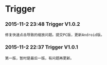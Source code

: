 
Trigger
===================================
### 2015-11-2 23:48           Trigger V1.0.2<br />
    修复快速点击导致的缩放问题。提交PC版，更新Android版。

### 2015-11-2 22:37           Trigger V1.0.1<br />
    第一版，暂时是最后一版，有问题再更新。
